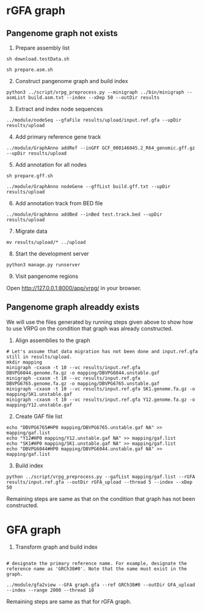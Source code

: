
# rGFA graph  
## Pangenome graph not exists  

1. Prepare assembly list  

```
sh download.testData.sh

sh prepare.asm.sh
```
2. Construct pangenome graph and build index  

```
python3 ../script/vrpg_preprocess.py --minigraph ../bin/minigraph --asmList build.asm.txt --index --xDep 50 --outDir results
```
3. Extract and index node sequences  
```
../module/nodeSeq --gfaFile results/upload/input.ref.gfa --upDir  results/upload
```
4. Add primary reference gene track  

```
../module/GraphAnno addRef --inGFF GCF_000146045.2_R64_genomic.gff.gz --upDir results/upload
```

5. Add annotation for all nodes  
```
sh prepare.gff.sh

../module/GraphAnno nodeGene --gffList build.gff.txt --upDir results/upload
```

6. Add annotation track from BED file  
```
../module/GraphAnno addBed --inBed test.track.bed --upDir results/upload
```

7. Migrate data  
```
mv results/upload/* ../upload
```

8. Start the development server  

```
python3 manage.py runserver
```
9. Visit pangenome regions  

Open http://127.0.0.1:8000/app/vrpg/ in your browser.    

## Pangenome graph alreaddy exists  

We will use the files generated by running steps given above to show how to use VRPG on the condition that graph was already constructed.  

1. Align assemblies to the graph

```
# Let's assume that data migration has not been done and input.ref.gfa still in results/upload.
mkdir mapping
minigraph -cxasm -t 10 --vc results/input.ref.gfa DBVPG6044.genome.fa.gz -o mapping/DBVPG6044.unstable.gaf
minigraph -cxasm -t 10 --vc results/input.ref.gfa DBVPG6765.genome.fa.gz -o mapping/DBVPG6765.unstable.gaf
minigraph -cxasm -t 10 --vc results/input.ref.gfa SK1.genome.fa.gz -o mapping/SK1.unstable.gaf
minigraph -cxasm -t 10 --vc results/input.ref.gfa Y12.genome.fa.gz -o mapping/Y12.unstable.gaf

```
2. Create GAF file list  

```
echo "DBVPG6765#HP0 mapping/DBVPG6765.unstable.gaf NA" >> mapping/gaf.list
echo "Y12#HP0 mapping/Y12.unstable.gaf NA" >> mapping/gaf.list
echo "SK1#HP0 mapping/SK1.unstable.gaf NA" >> mapping/gaf.list
echo "DBVPG6044#HP0 mapping/DBVPG6044.unstable.gaf NA" >> mapping/gaf.list
```

3. Build index

```
python ../script/vrpg_preprocess.py --gafList mapping/gaf.list --rGFA results/input.ref.gfa --outDir rGFA_upload --thread 5 --index --xDep 50
```

Remaining steps are same as that on the condition that graph has not been constructed.  
 
# GFA graph  
1. Transform graph and build index  

```  

# designate the primary reference name. For example, designate the reference name as 'GRCh38#0'. Note that the name must exist in the graph.  

../module/gfa2view --GFA graph.gfa --ref GRCh38#0 --outDir GFA_upload --index --range 2000 --thread 10

```
Remaining steps are same as that for rGFA graph.  






